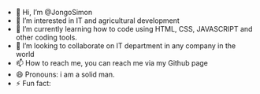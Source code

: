 - 👋 Hi, I’m @JongoSimon
- 👀 I’m interested in IT and agricultural development
- 🌱 I’m currently learning how to code using HTML, CSS, JAVASCRIPT and other coding tools.
- 💞️ I’m looking to collaborate on IT department in any company in the world
- 📫 How to reach me, you can reach me via my Github page
- 😄 Pronouns: i am a solid man. 
- ⚡ Fun fact: 

<!---
JongoSimon/JongoSimon is a ✨ special ✨ repository because its `README.md` (this file) appears on your GitHub profile.
You can click the Preview link to take a look at your changes.
--->
